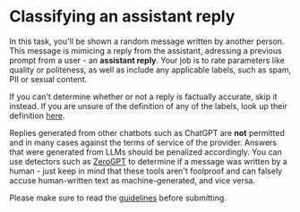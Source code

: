 # Classifying an assistant reply

In this task, you'll be shown a random message written by another person. This
message is mimicing a reply from the assistant, adressing a previous prompt from
a user - an **assistant reply**. Your job is to rate parameters like quality or
politeness, as well as include any applicable labels, such as spam, PII or
sexual content.

If you can't determine whether or not a reply is factually accurate, skip it
instead. If you are unsure of the definition of any of the labels, look up their
definition
[here](https://projects.laion.ai/Open-Assistant/docs/guides/guidelines#label-explanation).

Replies generated from other chatbots such as ChatGPT are **not** permitted and
in many cases against the terms of service of the provider. Answers that were
generated from LLMs should be penalized accordingly. You can use detectors such
as [ZeroGPT](https://www.zerogpt.com/) to determine if a message was written by
a human - just keep in mind that these tools aren't foolproof and can falsely
accuse human-written text as machine-generated, and vice versa.

Please make sure to read the
[guidelines](https://projects.laion.ai/Open-Assistant/docs/guides/guidelines#classifying-assistant)
before submitting.
